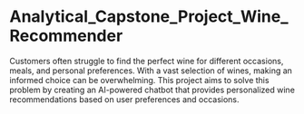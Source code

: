 # Analytical_Capstone_Project_Wine_Recommender
 Customers often struggle to find the perfect wine for different occasions, meals, and personal preferences. With a vast selection of wines, making an informed choice can be overwhelming. This project aims to solve this problem by creating an AI-powered chatbot that provides personalized wine recommendations based on user preferences and occasions.
